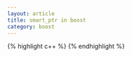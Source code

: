 ```yaml
---
layout: article
title: smart_ptr in boost
category: boost
---
```


{% highlight c++ %}
{% endhighlight %}


